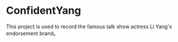 # ConfidentYang
This project is used to record  the famous talk show actress Li Yang's endorsement brand。
